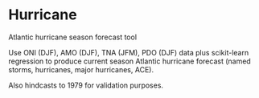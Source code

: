 Hurricane
=========

Atlantic hurricane season forecast tool

Use ONI (DJF), AMO (DJF), TNA (JFM), PDO (DJF) data plus scikit-learn regression to produce current season Atlantic hurricane forecast (named storms, hurricanes, major hurricanes, ACE).

Also hindcasts to 1979 for validation purposes.
